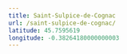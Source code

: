 ```yaml
---
title: Saint-Sulpice-de-Cognac
url: /saint-sulpice-de-cognac/
latitude: 45.7595619
longitude: -0.38264180000000003
---
```

